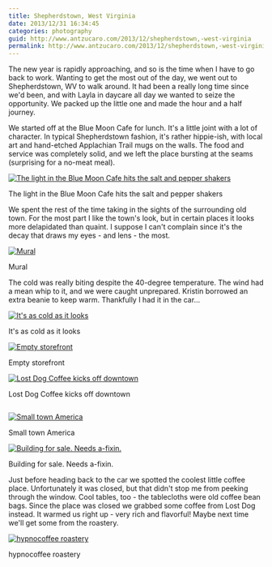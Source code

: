 ```yaml
---
title: Shepherdstown, West Virginia
date: 2013/12/31 16:34:45
categories: photography
guid: http://www.antzucaro.com/2013/12/shepherdstown,-west-virginia
permalink: http://www.antzucaro.com/2013/12/shepherdstown,-west-virginia
---
```

The new year is rapidly approaching, and so is the time when I have to go back to work. Wanting to get the most out of the day, we went out to Shepherdstown, WV to walk around. It had been a really long time since we'd been, and with Layla in daycare all day we wanted to seize the opportunity. We packed up the little one and made the hour and a half journey. 

We started off at the Blue Moon Cafe for lunch. It's a little joint with a lot of character. In typical Shepherdstown fashion, it's rather hippie-ish, with local art and hand-etched Applachian Trail mugs on the walls. The food and service was completely solid, and we left the place bursting at the seams (surprising for a no-meat meal). 

<div class='wp-caption aligncenter'>
  <a href="http://media.antzucaro.com/uploads/2013/12/Shepherdstown/l/Shepherdstown_009_l.jpg" title="The light in the Blue Moon Cafe hits the salt and pepper shakers">
    <img alt="The light in the Blue Moon Cafe hits the salt and pepper shakers" title="The light in the Blue Moon Cafe hits the salt and pepper shakers" src="http://media.antzucaro.com/uploads/2013/12/Shepherdstown/m/Shepherdstown_009_m.jpg">
  </a>
    <p class='wp-caption-text'>The light in the Blue Moon Cafe hits the salt and pepper shakers</p>
</div>

We spent the rest of the time taking in the sights of the surrounding old town. For the most part I like the town's look, but in certain places it looks more delapidated than quaint. I suppose I can't complain since it's the decay that draws my eyes - and lens - the most.

<div class='wp-caption aligncenter'>
  <a href="http://media.antzucaro.com/uploads/2013/12/Shepherdstown/l/Shepherdstown_011_l.jpg" title="Mural">
    <img alt="Mural" title="Mural" src="http://media.antzucaro.com/uploads/2013/12/Shepherdstown/m/Shepherdstown_011_m.jpg">
  </a>
    <p class='wp-caption-text'>Mural</p>
</div>

The cold was really biting despite the 40-degree temperature. The wind had a mean whip to it, and we were caught unprepared. Kristin borrowed an extra beanie to keep warm. Thankfully I had it in the car...

<div class='wp-caption aligncenter'>
  <a href="http://media.antzucaro.com/uploads/2013/12/Shepherdstown/l/Shepherdstown_012_l.jpg" title="It's as cold as it looks">
    <img alt="It's as cold as it looks" title="It's as cold as it looks" src="http://media.antzucaro.com/uploads/2013/12/Shepherdstown/m/Shepherdstown_012_m.jpg">
  </a>
    <p class='wp-caption-text'>It's as cold as it looks</p>
</div>

<div class='wp-caption aligncenter'>
  <a href="http://media.antzucaro.com/uploads/2013/12/Shepherdstown/l/Shepherdstown_013_l.jpg" title="Empty storefront">
    <img alt="Empty storefront" title="Empty storefront" src="http://media.antzucaro.com/uploads/2013/12/Shepherdstown/m/Shepherdstown_013_m.jpg">
  </a>
    <p class='wp-caption-text'>Empty storefront</p>
</div>

<div class='wp-caption aligncenter'>
  <a href="http://media.antzucaro.com/uploads/2013/12/Shepherdstown/l/Shepherdstown_016_pano_l.jpg" title="Lost Dog Coffee kicks off downtown">
    <img alt="Lost Dog Coffee kicks off downtown" title="Lost Dog Coffee kicks off downtown" src="http://media.antzucaro.com/uploads/2013/12/Shepherdstown/m/Shepherdstown_016_pano_m.jpg">
  </a>
    <p class='wp-caption-text'>Lost Dog Coffee kicks off downtown</p>
</div>

<div class='wp-caption aligncenter'>
  <a href="http://media.antzucaro.com/uploads/2013/12/Shepherdstown/l/Shepherdstown_020_pano_l.jpg" title="">
    <img alt="" title="" src="http://media.antzucaro.com/uploads/2013/12/Shepherdstown/m/Shepherdstown_020_pano_m.jpg">
  </a>
    <p class='wp-caption-text'></p>
</div>

<div class='wp-caption aligncenter'>
  <a href="http://media.antzucaro.com/uploads/2013/12/Shepherdstown/l/Shepherdstown_028_pano_l.jpg" title="Small town America">
    <img alt="Small town America" title="Small town America" src="http://media.antzucaro.com/uploads/2013/12/Shepherdstown/m/Shepherdstown_028_pano_m.jpg">
  </a>
    <p class='wp-caption-text'>Small town America</p>
</div>

<div class='wp-caption aligncenter'>
  <a href="http://media.antzucaro.com/uploads/2013/12/Shepherdstown/l/Shepherdstown_031_l.jpg" title="Building for sale. Needs a-fixin.">
    <img alt="Building for sale. Needs a-fixin." title="Building for sale. Needs a-fixin." src="http://media.antzucaro.com/uploads/2013/12/Shepherdstown/m/Shepherdstown_031_m.jpg">
  </a>
    <p class='wp-caption-text'>Building for sale. Needs a-fixin.</p>
</div>

Just before heading back to the car we spotted the coolest little coffee place. Unfortunately it was closed, but that didn't stop me from peeking through the window. Cool tables, too - the tablecloths were old coffee bean bags. Since the place was closed we grabbed some coffee from Lost Dog instead. It warmed us right up - very rich and flavorful! Maybe next time we'll get some from the roastery.

<div class='wp-caption aligncenter'>
  <a href="http://media.antzucaro.com/uploads/2013/12/Shepherdstown/l/Shepherdstown_032_l.jpg" title="hypnocoffee roastery">
    <img alt="hypnocoffee roastery" title="hypnocoffee roastery" src="http://media.antzucaro.com/uploads/2013/12/Shepherdstown/m/Shepherdstown_032_m.jpg">
  </a>
    <p class='wp-caption-text'>hypnocoffee roastery</p>
</div>

